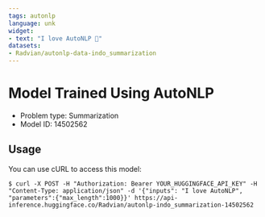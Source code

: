 ```yaml
---
tags: autonlp
language: unk
widget:
- text: "I love AutoNLP 🤗"
datasets:
- Radvian/autonlp-data-indo_summarization
---
```


# Model Trained Using AutoNLP

- Problem type: Summarization
- Model ID: 14502562

## Usage

You can use cURL to access this model:

```
$ curl -X POST -H "Authorization: Bearer YOUR_HUGGINGFACE_API_KEY" -H "Content-Type: application/json" -d '{"inputs": "I love AutoNLP", "parameters":{"max_length":1000}}' https://api-inference.huggingface.co/Radvian/autonlp-indo_summarization-14502562
```